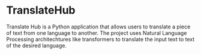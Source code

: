 # TranslateHub
Translate Hub is a Python application that allows users to translate a piece of text from one language to another. The project uses Natural Language Processing architechtures  like transformers to translate the input text to text of the desired language.
